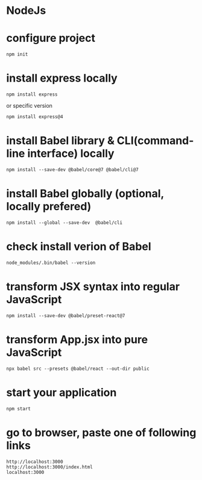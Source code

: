 # NodeJs

# configure project

`npm init`

# install express locally 

`npm install express`

or specific version 

`npm install express@4`

# install Babel library & CLI(command-line interface) locally 

`npm install --save-dev @babel/core@7 @babel/cli@7`

# install Babel globally (optional, locally prefered)

`npm install --global --save-dev  @babel/cli`

# check install verion of Babel

`node_modules/.bin/babel --version`

# transform JSX syntax into regular JavaScript

`npm install --save-dev @babel/preset-react@7`

# transform App.jsx into pure JavaScript

`npx babel src --presets @babel/react --out-dir public`

# start your application

`npm start`

# go to browser, paste one of following links

```
http://localhost:3000
http://localhost:3000/index.html
localhost:3000
```